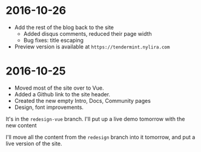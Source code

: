 # 2016-10-26
* Add the rest of the blog back to the site
    * Added disqus comments, reduced their page width 
    * Bug fixes: title escaping
* Preview version is available at `https://tendermint.nylira.com`

# 2016-10-25
* Moved most of the site over to Vue.
* Added a Github link to the site header.
* Created the new empty Intro, Docs, Community pages
* Design, font improvements.

It's in the `redesign-vue` branch. I'll put up a live demo tomorrow with the new content

I'll move all the content from the `redesign` branch into it tomorrow, and put a live version of the site.
